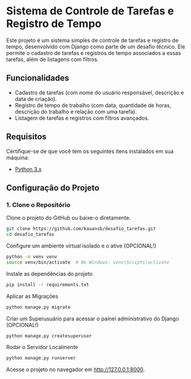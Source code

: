 # Sistema de Controle de Tarefas e Registro de Tempo

Este projeto é um sistema simples de controle de tarefas e registro de tempo, desenvolvido com Django como parte de um desafio técnico. Ele permite o cadastro de tarefas e registros de tempo associados a essas tarefas, além de listagens com filtros.

## Funcionalidades

- Cadastro de tarefas (com nome do usuário responsável, descrição e data de criação).
- Registro de tempo de trabalho (com data, quantidade de horas, descrição do trabalho e relação com uma tarefa).
- Listagem de tarefas e registros com filtros avançados.

## Requisitos

Certifique-se de que você tem os seguintes itens instalados em sua máquina:

- [Python 3.x](https://www.python.org/downloads/)

## Configuração do Projeto

### 1. Clone o Repositório

Clone o projeto do GitHub ou baixe-o diretamente.

```bash
git clone https://github.com/kauansb/desafio_tarefas.git
cd desafio_tarefas
```

Configure um ambiente virtual isolado e o ative (OPCIONAL!)
```bash
python -m venv venv 
source venv/bin/activate  # No Windows: venv\Scripts\activate

```

Instale as dependências do projeto
```bash
pip install -r requirements.txt

```

Aplicar as Migrações
```bash
python manage.py migrate

```

Criar um Superusuário para acessar o painel administrativo do Django (OPCIONAL!)
```bash
python manage.py createsuperuser

```


Rodar o Servidor Localmente
```bash
python manage.py runserver

```

Acesse o projeto no navegador em http://127.0.0.1:8000.